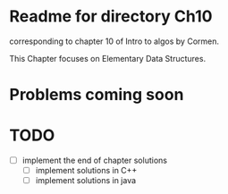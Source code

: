 # Readme for directory Ch10
corresponding to chapter 10 of Intro to algos by Cormen.

This Chapter focuses on Elementary Data Structures.

# Problems coming soon

# TODO

- [ ] implement the end of chapter solutions
   - [ ] implement solutions in C++
   - [ ] implement solutions in java

